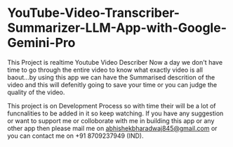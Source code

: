 # YouTube-Video-Transcriber-Summarizer-LLM-App-with-Google-Gemini-Pro
This Project is realtime Youtube Video Describer Now a day we don't have time to go through the entire video to know what exactly video is all baout...by using this app we can have the Summarised descrition of the video and this will defenitly going to save your time or you can judge the quality of the video.

This project is on Development Process so with time their will be a lot of funcnalities to be added in it so keep watching.
 If you have any suggestion or want to support me or colloborate with me in building this app or any other app then please mail me on abhishekbharadwaj845@gmail.com or you can contact me on +91 8709237949 (IND).
 
